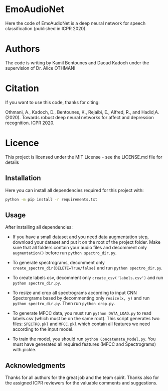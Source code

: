 # EmoAudioNet
Here the code of EmoAudioNet is a deep neural network for speech classification (published in ICPR 2020). 

# Authors
The code is writing by Kamil Bentounes and Daoud Kadoch under the supervision of Dr. Alice OTHMANI

# Citation
If you want to use this code, thanks for citing:

Othmani, A., Kadoch, D., Bentounes, K., Rejaibi, E., Alfred, R., and Hadid,A. (2020). Towards robust deep neural networks for affect and depression recognition. ICPR 2020.

# Licence
This project is licensed under the MIT License - see the LICENSE.md file for details

## Installation

Here you can install all dependencies required for this project with: 

```bash
python -m pip install -r requirements.txt
```

## Usage

After installing all dependencies:

* If you have a small dataset and you need data augmentation step, download your dataset and put it on the root of the project folder. Make sure that all folders contain your audio files and decomment only `augmentation()` before run `python spectro_dir.py`. 

* To generate spectrograms, decomment only `create_spectro_dir(DELETE=True/false)` and run `python spectro_dir.py`.

* To create labels csv, decomment only `create_csv('labels.csv')` and run `python spectro_dir.py`.

* To resize and crop all spectrograms according to input CNN Spectorgrams based by decommenting only `resize(x, y)` and run `python spectro_dir.py`. Then run `python crop.py`.

* To generate MFCC data, you must run `python DATA_LOAD.py` to read labels.csv (which must be on the same root). This script generates two files: `SPECTRO.pkl` and `MFCC.pkl` which contain all features we need according to the input model.

* To train the model, you should run `python Concatenate_Model.py`. You must have generated all required features (MFCC and Spectrograms) with pickle. 

## Acknowledgments
Thanks for all authors for the great job and the team spirit. Thanks also for the assigned ICPR reviewers for the valuable comments and suggestions.

